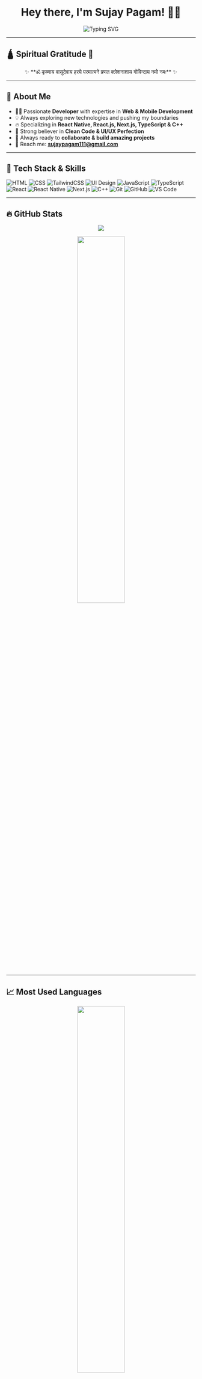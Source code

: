 <h1 align="center">Hey there, I'm Sujay Pagam! 👋🚀</h1>

<p align="center">
  <img src="https://readme-typing-svg.herokuapp.com?font=Fira+Code&size=24&duration=4000&pause=500&color=58A6FF&center=true&vCenter=true&width=600&lines=🚀+Developer;⚡+Passionate+about+Tech;💡+Innovative+Thinker;🔥+React+Native+Enthusiast;🎨+Frontend+Magician;🌍+Open+to+Collaborations; Started New Corporate Journey" alt="Typing SVG" />
</p>

---

## 🛕 **Spiritual Gratitude 🙏**
<p align="center">
  ✨ **ॐ कृष्णाय वासुदेवाय हरये परमात्मने प्रणत क्लेशनाशाय गोविन्दाय नमो नमः** ✨  
</p>

---

## 🌟 **About Me**

- 🧑‍💻 Passionate **Developer** with expertise in **Web & Mobile Development**  
- 💡 Always exploring new technologies and pushing my boundaries  
- 🔥 Specializing in **React Native, React.js, Next.js, TypeScript & C++**  
- 🎯 Strong believer in **Clean Code & UI/UX Perfection**  
- 🚀 Always ready to **collaborate & build amazing projects**  
- 📩 Reach me: **sujaypagam111@gmail.com**  

---

## 🚀 **Tech Stack & Skills**

![HTML](https://img.shields.io/badge/HTML5-E34F26?logo=html5&logoColor=white&style=for-the-badge)
![CSS](https://img.shields.io/badge/CSS3-1572B6?logo=css3&logoColor=white&style=for-the-badge)
![TailwindCSS](https://img.shields.io/badge/Tailwind_CSS-06B6D4?logo=tailwindcss&logoColor=white&style=for-the-badge)
![UI Design](https://img.shields.io/badge/UI%2FUX-Design-FF4088?logo=adobe&logoColor=white&style=for-the-badge)
![JavaScript](https://img.shields.io/badge/JavaScript-F7DF1E?logo=javascript&logoColor=black&style=for-the-badge)
![TypeScript](https://img.shields.io/badge/TypeScript-3178C6?logo=typescript&logoColor=white&style=for-the-badge)
![React](https://img.shields.io/badge/React-20232A?logo=react&logoColor=61DAFB&style=for-the-badge)
![React Native](https://img.shields.io/badge/React_Native-20232A?logo=react&logoColor=61DAFB&style=for-the-badge)
![Next.js](https://img.shields.io/badge/Next.js-000000?logo=next.js&logoColor=white&style=for-the-badge)
![C++](https://img.shields.io/badge/C++-00599C?logo=c%2B%2B&logoColor=white&style=for-the-badge)
![Git](https://img.shields.io/badge/Git-F05032?logo=git&logoColor=white&style=for-the-badge)
![GitHub](https://img.shields.io/badge/GitHub-181717?logo=github&logoColor=white&style=for-the-badge)
![VS Code](https://img.shields.io/badge/VS_Code-007ACC?logo=visual-studio-code&logoColor=white&style=for-the-badge)

---

## 🔥 **GitHub Stats**
<p align="center">
  <img src="https://github-readme-streak-stats.herokuapp.com/?user=5ujay&theme=radical&hide_border=true" />
</p>

<p align="center">
  <img src="https://github-readme-stats.vercel.app/api?username=5ujay&show_icons=true&theme=radical&hide_border=true" width="50%" />
</p>

---

## 📈 **Most Used Languages**
<p align="center">
  <img src="https://github-readme-stats.vercel.app/api/top-langs/?username=5ujay&layout=compact&theme=radical&hide_border=true" width="50%"/>
</p>

---

## 🔗 **Connect with Me**
<p align="center">
  <a href="https://www.linkedin.com/in/sujay-pagam" target="_blank"><img src="https://img.shields.io/badge/LinkedIn-0A66C2?logo=linkedin&logoColor=white&style=for-the-badge" alt="LinkedIn" /></a>
  <a href="https://twitter.com/your-twitter-handle" target="_blank"><img src="https://img.shields.io/badge/Twitter-1DA1F2?logo=twitter&logoColor=white&style=for-the-badge" alt="Twitter" /></a>
  <a href="https://www.instagram.com/your-instagram-handle" target="_blank"><img src="https://img.shields.io/badge/Instagram-E4405F?logo=instagram&logoColor=white&style=for-the-badge" alt="Instagram" /></a>
</p>

---

## 🏆 **GitHub Achievements**
<p align="center">
  <img src="https://github-profile-trophy.vercel.app/?username=5ujay&theme=radical&no-frame=true" />
</p>

---

<!-- Banner with Animated GIF -->
<p align="center">
  <img src="https://i.gifer.com/fzPJ.gif" width="100%" alt="Animated Coding Banner"/>
</p>

---

## ✨ **Fun Fact**
> "Whatever you think is going to happen!" 💡

---

**⭐ If you like my work, consider giving it a star!** 🌟  
